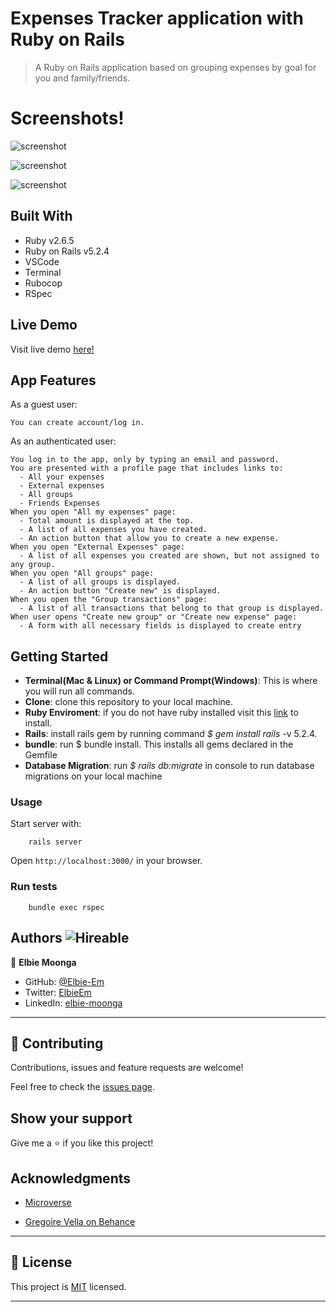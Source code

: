 # Expenses Tracker application with Ruby on Rails

> A Ruby on Rails application based on grouping expenses by goal for you and family/friends.

# Screenshots!

![screenshot](./app/assets/images/et_scr_shot_a.png)


![screenshot](./app/assets/images/et_scr_shot_b.png)


![screenshot](./app/assets/images/et_scr_shot_c.png)


## Built With

- Ruby v2.6.5
- Ruby on Rails v5.2.4
- VSCode
- Terminal
- Rubocop
- RSpec

## Live Demo

Visit live demo [here!]()

## App Features

As a guest user:

    You can create account/log in.

As an authenticated user:

    You log in to the app, only by typing an email and password.
    You are presented with a profile page that includes links to:
      - All your expenses
      - External expenses
      - All groups
      - Friends Expenses
    When you open "All my expenses" page:
      - Total amount is displayed at the top.
      - A list of all expenses you have created.
      - An action button that allow you to create a new expense.
    When you open "External Expenses" page:
      - A list of all expenses you created are shown, but not assigned to any group.
    When you open "All groups" page:
      - A list of all groups is displayed.
      - An action button "Create new" is displayed.
    When you open the "Group transactions" page:
      - A list of all transactions that belong to that group is displayed.
    When user opens "Create new group" or "Create new expense" page:
      - A form with all necessary fields is displayed to create entry

## Getting Started

- **Terminal(Mac & Linux) or Command Prompt(Windows)**: This is where you will run all commands.
- **Clone**: clone this repository to your local machine.
- **Ruby Enviroment**: if you do not have ruby installed visit this [link](https://www.ruby-lang.org/en/documentation/installation/) to install.
- **Rails**: install rails gem by running command *$ gem install rails* -v 5.2.4.
- **bundle**: run $ bundle install. This installs all gems declared in the Gemfile
- **Database Migration**: run *$ rails db:migrate* in console to run database migrations on your local machine

### Usage

Start server with:

```
    rails server
```

Open `http://localhost:3000/` in your browser.

### Run tests

```
    bundle exec rspec
```

## Authors ![Hireable](https://img.shields.io/badge/HIREABLE-YES-yellowgreen&?style=for-the-badge)

👤 **Elbie Moonga**

- GitHub: [@Elbie-Em](https://github.com/Elbie-em)
- Twitter: [ElbieEm](https://twitter.com/ElbieEm)
- LinkedIn: [elbie-moonga](https://www.linkedin.com/in/elbiemoonga) 

---

## 🤝 Contributing

Contributions, issues and feature requests are welcome!

Feel free to check the [issues page](issues/).

## Show your support

Give me a ⭐️ if you like this project!

## Acknowledgments

- [Microverse](https://microverse.org)

- [Gregoire Vella on Behance](https://www.behance.net/gregoirevella)

---

## 📝 License

This project is [MIT](/LICENSE) licensed.

---
